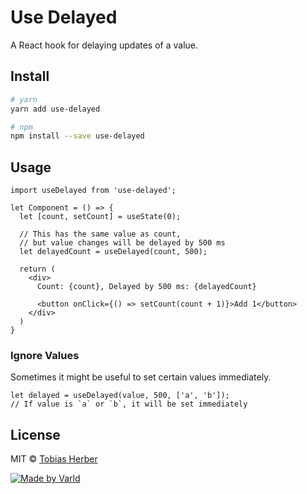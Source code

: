 # Use Delayed

A React hook for delaying updates of a value.

## Install

```bash
# yarn
yarn add use-delayed

# npm
npm install --save use-delayed
```

## Usage

```tsx
import useDelayed from 'use-delayed';

let Component = () => {
  let [count, setCount] = useState(0);

  // This has the same value as count, 
  // but value changes will be delayed by 500 ms
  let delayedCount = useDelayed(count, 500);

  return (
    <div>
      Count: {count}, Delayed by 500 ms: {delayedCount}

      <button onClick={() => setCount(count + 1)}>Add 1</button>
    </div>
  )
}
```

### Ignore Values

Sometimes it might be useful to set certain values immediately.

```tsx
let delayed = useDelayed(value, 500, ['a', 'b']);
// If value is `a` or `b`, it will be set immediately
```

## License

MIT © [Tobias Herber](https://github.com/herber)

[![Made by Varld](https://potato.varld.co/oss/badge.svg)](https://varld.co)
